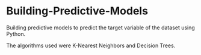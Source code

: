 # Building-Predictive-Models
Building predictive models to predict the target variable of the dataset using Python. 

The algorithms used were K-Nearest Neighbors and Decision Trees.
